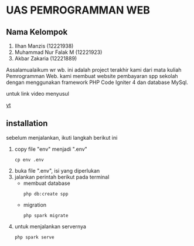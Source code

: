 # UAS PEMROGRAMMAN WEB

## Nama Kelompok
1. Ilhan Manzis (12221938)
2. Muhammad Nur Falak M (12221923)
3. Akbar Zakaria (12221889)

Assalamualaikum wr wb. ini adalah project terakhir kami dari mata kuliah Pemrogramman Web. kami membuat website pembayaran spp sekolah dengan menggunakan framework PHP Code Igniter 4 dan database MySql.

untuk link video menyusul 

[yt](https://youtube.com)



## installation
sebelum menjalankan, ikuti langkah berikut ini
1. copy file "env" menjadi ".env"
   ```
   cp env .env
2. buka file ".env", isi yang diperlukan
3. jalankan perintah berikut pada terminal
   - membuat database
     ```
     php db:create spp
   - migration
     ```
     php spark migrate

4. untuk menjalankan servernya
   ```
   php spark serve
